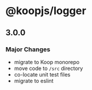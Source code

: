 # @koopjs/logger

## 3.0.0

### Major Changes

- migrate to Koop monorepo
- move code to `/src` directory
- co-locate unit test files
- migrate to eslint
